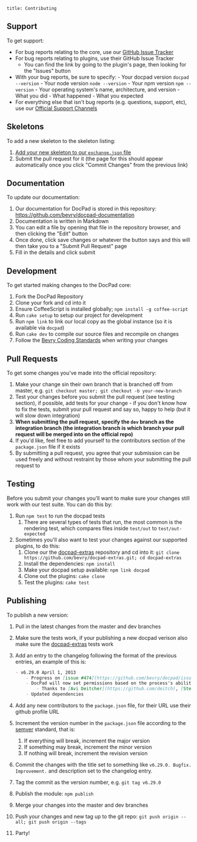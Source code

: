 ```
title: Contributing
```


## Support

To get support:

- For bug reports relating to the core, use our [GitHub Issue Tracker](https://github.com/bevry/docpad/issues)
- For bug reports relating to plugins, use their GitHub Issue Tracker
  - You can find the link by going to the plugin's page, then looking for the "Issues" button
- With your bug reports, be sure to specify:
		- Your docpad version `docpad --version`
		- Your node version `node --version`
		- Your npm version `npm --version`
		- Your operating system's name, architecture, and version
		- What you did
		- What happened
		- What you expected
- For everything else that isn't bug reports (e.g. questions, support, etc), use our [Official Support Channels](http://docpad.org/support)



## Skeletons

To add a new skeleton to the skeleton listing:

1. [Add your new skeleton to our `exchange.json` file](https://github.com/bevry/docpad-extras/edit/docpad-6.x/exchange.json)
2. Submit the pull request for it (the page for this should appear automatically once you click "Commit Changes" from the previous link)



## Documentation

To update our documentation:

1. Our documentation for DocPad is stored in this repository: https://github.com/bevry/docpad-documentation
2. Documentation is written in Markdown
3. You can edit a file by opening that file in the repository browser, and then clicking the "Edit" button
4. Once done, click save changes or whatever the button says and this will then take you to a "Submit Pull Request" page
5. Fill in the details and click submit



## Development

To get started making changes to the DocPad core:

1. Fork the DocPad Repository
1. Clone your fork and cd into it
1. Ensure CoffeeScript is installed globally; `npm install -g coffee-script`
1. Run `cake setup` to setup our project for development
1. Run `npm link` to link our local copy as the global instance (so it is available via `docpad`)
1. Run `cake dev` to compile our source files and recompile on changes
1. Follow the [Bevry Coding Standards](https://github.com/bevry/community/wiki/Coding-Standards) when writing your changes



## Pull Requests

To get some changes you've made into the official repository:

1. Make your change sin their own branch that is branched off from master, e.g. `git checkout master; git checkout -b your-new-branch`
1. Test your changes before you submit the pull request (see testing section), if possible, add tests for your change - if you don't know how to fix the tests, submit your pull request and say so, happy to help (but it will slow down integration)
1. **When submitting the pull request, specify the `dev` branch as the integration branch (the integration branch is which branch your pull request will be merged into on the official repo)**
1. If you'd like, feel free to add yourself to the contributors section of the `package.json` file if it exists
1. By submitting a pull request, you agree that your submission can be used freely and without restraint by those whom your submitting the pull request to



## Testing

Before you submit your changes you'll want to make sure your changes still work with our test suite. You can do this by:

1. Run `npm test` to run the docpad tests
	1. There are several types of tests that run, the most common is the rendering test, which compares files inside `test/out` to `test/out-expected`
1. Sometimes you'll also want to test your changes against our supported plugins, to do this:
	1. Clone our the [docpad-extras](https://github.com/bevry/docpad-extras) repository and cd into it: `git clone https://github.com/bevry/docpad-extras.git; cd docpad-extras`
	1. Install the dependencies: `npm install`
	1. Make your docpad setup available: `npm link docpad`
	1. Clone out the plugins: `cake clone`
	1. Test the plugins: `cake test`



## Publishing

To publish a new version:

1. Pull in the latest changes from the master and dev branches
1. Make sure the tests work, if your publishing a new docpad verison also make sure the [docpad-extras](https://github.com/bevry/docpad-extras) tests work
1. Add an entry to the changelog following the format of the previous entries, an example of this is:
	
	``` markdown
	- v6.29.0 April 1, 2013
		- Progress on [issue #474](https://github.com/bevry/docpad/issues/474)
		- DocPad will now set permissions based on the process's ability
			- Thanks to [Avi Deitcher](https://github.com/deitch), [Stephan Lough](https://github.com/stephanlough) for [issue #165](https://github.com/bevry/docpad/issues/165)
		- Updated dependencies
	```

1. Add any new contributors to the `package.json` file, for their URL use their github profile URL
1. Increment the version number in the `package.json` file according to the [semver](http://semver.org/) standard, that is:
	1. If everything will break, increment the major version
	2. If something may break, increment the minor version
	3. If nothing will break, increment the revision version
1. Commit the changes with the title set to something like `v6.29.0. Bugfix. Improvement.` and description set to the changelog entry.
1. Tag the commit as the version number, e.g. `git tag v6.29.0`
1. Publish the module: `npm publish`
1. Merge your changes into the master and dev branches
1. Push your changes and new tag up to the git repo: `git push origin --all; git push origin --tags`
1. Party!
